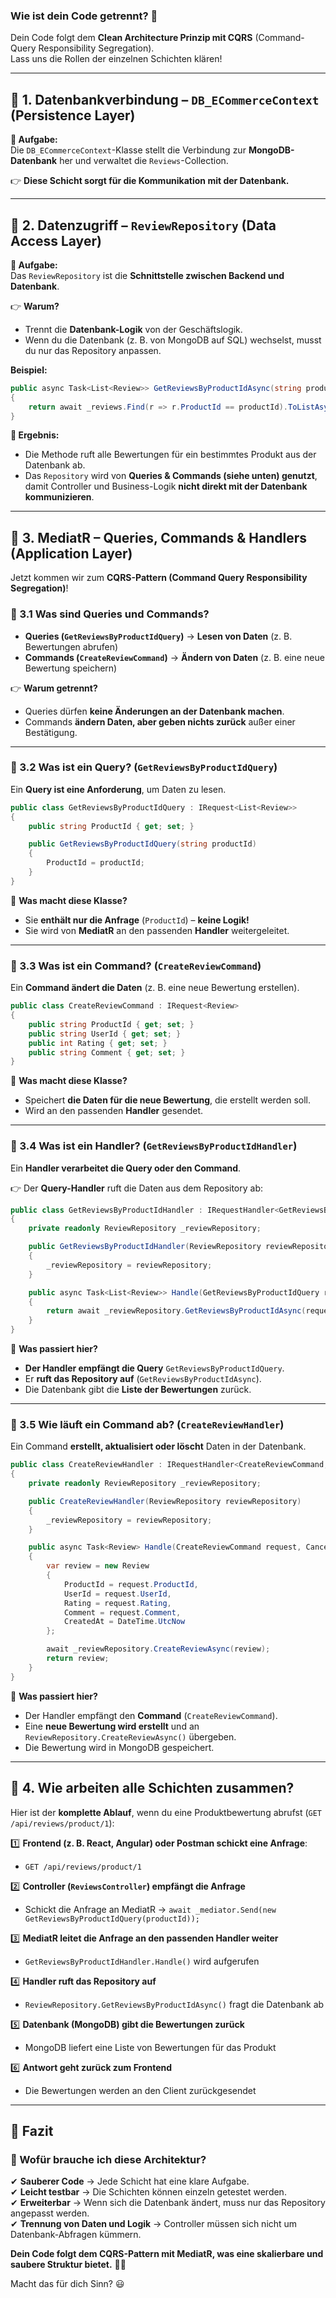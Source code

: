 ### **Wie ist dein Code getrennt?** 🚀  
Dein Code folgt dem **Clean Architecture Prinzip mit CQRS** (Command-Query Responsibility Segregation).  
Lass uns die Rollen der einzelnen Schichten klären!  

---

## **📌 1. Datenbankverbindung – `DB_ECommerceContext` (Persistence Layer)**
**📍 Aufgabe:**  
Die `DB_ECommerceContext`-Klasse stellt die Verbindung zur **MongoDB-Datenbank** her und verwaltet die `Reviews`-Collection.  

👉 **Diese Schicht sorgt für die Kommunikation mit der Datenbank.**  

---
## **📌 2. Datenzugriff – `ReviewRepository` (Data Access Layer)**
**📍 Aufgabe:**  
Das `ReviewRepository` ist die **Schnittstelle zwischen Backend und Datenbank**.  

👉 **Warum?**  
- Trennt die **Datenbank-Logik** von der Geschäftslogik.  
- Wenn du die Datenbank (z. B. von MongoDB auf SQL) wechselst, musst du nur das Repository anpassen.  

**Beispiel:**  
```csharp
public async Task<List<Review>> GetReviewsByProductIdAsync(string productId)
{
    return await _reviews.Find(r => r.ProductId == productId).ToListAsync();
}
```
**📍 Ergebnis:**  
- Die Methode ruft alle Bewertungen für ein bestimmtes Produkt aus der Datenbank ab.  
- Das `Repository` wird von **Queries & Commands (siehe unten) genutzt**, damit Controller und Business-Logik **nicht direkt mit der Datenbank kommunizieren**.  

---
## **📌 3. MediatR – Queries, Commands & Handlers (Application Layer)**  
Jetzt kommen wir zum **CQRS-Pattern (Command Query Responsibility Segregation)**!  

### **🔹 3.1 Was sind Queries und Commands?**
- **Queries (`GetReviewsByProductIdQuery`)** → **Lesen von Daten** (z. B. Bewertungen abrufen)  
- **Commands (`CreateReviewCommand`)** → **Ändern von Daten** (z. B. eine neue Bewertung speichern)  

👉 **Warum getrennt?**  
- Queries dürfen **keine Änderungen an der Datenbank machen**.  
- Commands **ändern Daten, aber geben nichts zurück** außer einer Bestätigung.  

---
### **🔹 3.2 Was ist ein Query? (`GetReviewsByProductIdQuery`)**  
Ein **Query ist eine Anforderung**, um Daten zu lesen.  

```csharp
public class GetReviewsByProductIdQuery : IRequest<List<Review>>
{
    public string ProductId { get; set; }

    public GetReviewsByProductIdQuery(string productId)
    {
        ProductId = productId;
    }
}
```
📍 **Was macht diese Klasse?**  
- Sie **enthält nur die Anfrage** (`ProductId`) – **keine Logik!**  
- Sie wird von **MediatR** an den passenden **Handler** weitergeleitet.  

---
### **🔹 3.3 Was ist ein Command? (`CreateReviewCommand`)**  
Ein **Command ändert die Daten** (z. B. eine neue Bewertung erstellen).  

```csharp
public class CreateReviewCommand : IRequest<Review>
{
    public string ProductId { get; set; }
    public string UserId { get; set; }
    public int Rating { get; set; }
    public string Comment { get; set; }
}
```
📍 **Was macht diese Klasse?**  
- Speichert **die Daten für die neue Bewertung**, die erstellt werden soll.  
- Wird an den passenden **Handler** gesendet.  

---
### **🔹 3.4 Was ist ein Handler? (`GetReviewsByProductIdHandler`)**  
Ein **Handler verarbeitet die Query oder den Command**.  

👉 Der **Query-Handler** ruft die Daten aus dem Repository ab:  
```csharp
public class GetReviewsByProductIdHandler : IRequestHandler<GetReviewsByProductIdQuery, List<Review>>
{
    private readonly ReviewRepository _reviewRepository;

    public GetReviewsByProductIdHandler(ReviewRepository reviewRepository)
    {
        _reviewRepository = reviewRepository;
    }

    public async Task<List<Review>> Handle(GetReviewsByProductIdQuery request, CancellationToken cancellationToken)
    {
        return await _reviewRepository.GetReviewsByProductIdAsync(request.ProductId);
    }
}
```
📍 **Was passiert hier?**  
- **Der Handler empfängt die Query** `GetReviewsByProductIdQuery`.  
- Er **ruft das Repository auf** (`GetReviewsByProductIdAsync`).  
- Die Datenbank gibt die **Liste der Bewertungen** zurück.  

---

### **🔹 3.5 Wie läuft ein Command ab? (`CreateReviewHandler`)**  
Ein Command **erstellt, aktualisiert oder löscht** Daten in der Datenbank.  

```csharp
public class CreateReviewHandler : IRequestHandler<CreateReviewCommand, Review>
{
    private readonly ReviewRepository _reviewRepository;

    public CreateReviewHandler(ReviewRepository reviewRepository)
    {
        _reviewRepository = reviewRepository;
    }

    public async Task<Review> Handle(CreateReviewCommand request, CancellationToken cancellationToken)
    {
        var review = new Review
        {
            ProductId = request.ProductId,
            UserId = request.UserId,
            Rating = request.Rating,
            Comment = request.Comment,
            CreatedAt = DateTime.UtcNow
        };

        await _reviewRepository.CreateReviewAsync(review);
        return review;
    }
}
```
📍 **Was passiert hier?**  
- Der Handler empfängt den **Command** (`CreateReviewCommand`).  
- Eine **neue Bewertung wird erstellt** und an `ReviewRepository.CreateReviewAsync()` übergeben.  
- Die Bewertung wird in MongoDB gespeichert.  

---

## **📌 4. Wie arbeiten alle Schichten zusammen?**  
Hier ist der **komplette Ablauf**, wenn du eine Produktbewertung abrufst (`GET /api/reviews/product/1`):

1️⃣ **Frontend (z. B. React, Angular) oder Postman schickt eine Anfrage**:  
   - `GET /api/reviews/product/1`  

2️⃣ **Controller (`ReviewsController`) empfängt die Anfrage**  
   - Schickt die Anfrage an MediatR → `await _mediator.Send(new GetReviewsByProductIdQuery(productId));`  

3️⃣ **MediatR leitet die Anfrage an den passenden Handler weiter**  
   - `GetReviewsByProductIdHandler.Handle()` wird aufgerufen  

4️⃣ **Handler ruft das Repository auf**  
   - `ReviewRepository.GetReviewsByProductIdAsync()` fragt die Datenbank ab  

5️⃣ **Datenbank (MongoDB) gibt die Bewertungen zurück**  
   - MongoDB liefert eine Liste von Bewertungen für das Produkt  

6️⃣ **Antwort geht zurück zum Frontend**  
   - Die Bewertungen werden an den Client zurückgesendet  

---

## **🚀 Fazit**
### **📌 Wofür brauche ich diese Architektur?**
✔ **Sauberer Code** → Jede Schicht hat eine klare Aufgabe.  
✔ **Leicht testbar** → Die Schichten können einzeln getestet werden.  
✔ **Erweiterbar** → Wenn sich die Datenbank ändert, muss nur das Repository angepasst werden.  
✔ **Trennung von Daten und Logik** → Controller müssen sich nicht um Datenbank-Abfragen kümmern.  

**Dein Code folgt dem CQRS-Pattern mit MediatR, was eine skalierbare und saubere Struktur bietet.** 🚀🔥  

Macht das für dich Sinn? 😃
